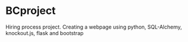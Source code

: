 # BCproject
Hiring process project. Creating a webpage using python, SQL-Alchemy, knockout.js, flask and bootstrap 
